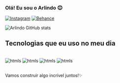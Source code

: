### Olá! Eu sou o Arlindo 😊

[![Instagram](https://img.shields.io/badge/Instagram-E4405F?style=for-the-badge&logo=instagram&logoColor=white/)](https://www.instagram.com/ok.entendi)
[![Behance](https://img.shields.io/badge/Behance-0054F7?style=for-the-badge&logo=behance&logoColor=white)](https://www.behance.net/arlindopfra)

![Arlindo GitHub stats](https://github-readme-stats.vercel.app/api?username=arlindopfra&show_icons=true&theme=radical)

## Tecnologias que eu uso no meu dia

<div style="display: inline_block"><br/>
    <img align="center" alt="htmls" src="https://img.shields.io/badge/HTML5-E34F26?style=for-the-badge&logo=html5&logoColor=white"/>
    <img align="center" alt="htmls" src="https://img.shields.io/badge/CSS3-1572B6?style=for-the-badge&logo=css3&logoColor=white"/>
    <img align="center" alt="htmls" src="https://img.shields.io/badge/Java-ED8B00?style=for-the-badge&logo=openjdk&logoColor=white"/>
    <img align="center" alt="htmls" src="https://img.shields.io/badge/MySQL-00000F?style=for-the-badge&logo=mysql&logoColor=white"/>
</div><br/>

Vamos construir algo incrível juntos!✨
